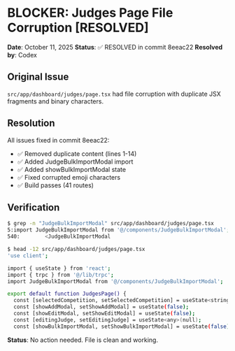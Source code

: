 # BLOCKER: Judges Page File Corruption [RESOLVED]

**Date**: October 11, 2025
**Status**: ✅ RESOLVED in commit 8eeac22
**Resolved by**: Codex

## Original Issue
`src/app/dashboard/judges/page.tsx` had file corruption with duplicate JSX fragments and binary characters.

## Resolution
All issues fixed in commit 8eeac22:
- ✅ Removed duplicate content (lines 1-14)
- ✅ Added JudgeBulkImportModal import
- ✅ Added showBulkImportModal state
- ✅ Fixed corrupted emoji characters
- ✅ Build passes (41 routes)

## Verification
```bash
$ grep -n "JudgeBulkImportModal" src/app/dashboard/judges/page.tsx
5:import JudgeBulkImportModal from '@/components/JudgeBulkImportModal';
540:        <JudgeBulkImportModal

$ head -12 src/app/dashboard/judges/page.tsx
'use client';

import { useState } from 'react';
import { trpc } from '@/lib/trpc';
import JudgeBulkImportModal from '@/components/JudgeBulkImportModal';

export default function JudgesPage() {
  const [selectedCompetition, setSelectedCompetition] = useState<string>('');
  const [showAddModal, setShowAddModal] = useState(false);
  const [showEditModal, setShowEditModal] = useState(false);
  const [editingJudge, setEditingJudge] = useState<any>(null);
  const [showBulkImportModal, setShowBulkImportModal] = useState(false);
```

**Status**: No action needed. File is clean and working.
